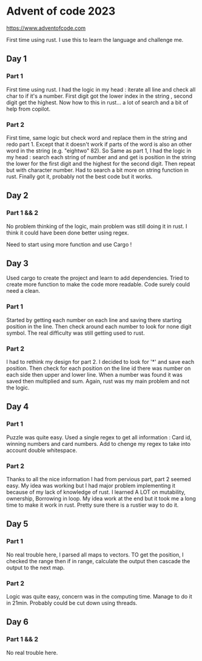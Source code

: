 # Advent of code 2023
https://www.adventofcode.com

First time using rust.
I use this to learn the language and challenge me.


## Day 1
### Part 1
First time using rust. I had the logic in my head : iterate all line and check all char to if it's a number. First digit got the lower index in the string , second digit get the highest.
Now how to this in rust... a lot of search and a bit of help from copilot.

### Part 2
First time, same logic but check word and replace them in the string and redo part 1. Except that it doesn't work if parts of the word is also an other word in the string (e.g. "eightwo" 82). So Same as part 1, I had the logic in my head : search each string of number and and get is position in the string the lower for the first digit and the highest for the second digit. Then repeat but with character number. Had to search a bit more on string function in rust. Finally got it, probably not the best code but it works.

## Day 2
### Part 1 && 2
No problem thinking of the logic, main problem was still doing it in rust. I think it could have been done better using regex.

Need to start using more function and use Cargo !

## Day 3
Used cargo to create the project and learn to add dependencies.
Tried to create more function to make the code more readable.
Code surely could need a clean.
### Part 1
Started by getting each number on each line and saving there starting position in the line.
Then check around each number to look for none digit symbol. The real difficulty was still getting used to rust.
### Part 2
I had to rethink my design for part 2. I decided to look for '*' and save each position. Then check for each position on the line id there was number on each side then upper and lower line. When a number was found it was saved then multiplied and sum. Again, rust was my main problem and not the logic.

## Day 4
### Part 1
Puzzle was quite easy. Used a single regex to get all information : Card id, winning numbers and card numbers.
Add to chenge my regex to take into account double whitespace.
### Part 2
Thanks to all the nice information I had from pervious part, part 2 seemed easy. My idea was working but I had major problem implementing it because of my lack of knowledge of rust. I learned A LOT on mutability, ownership, Borrowing in loop. My idea work at the end but it took me a long time to make it work in rust.
Pretty sure there is a rustier way to do it.

## Day 5
### Part 1
No real trouble here, I parsed all maps to vectors. TO get the position, I checked the range then if in range, calculate the output then cascade the output to the next map.
### Part 2
Logic was quite easy, concern was in the computing time. Manage to do it in 21min. Probably could be cut down using threads.

## Day 6
### Part 1 && 2
No real trouble here.